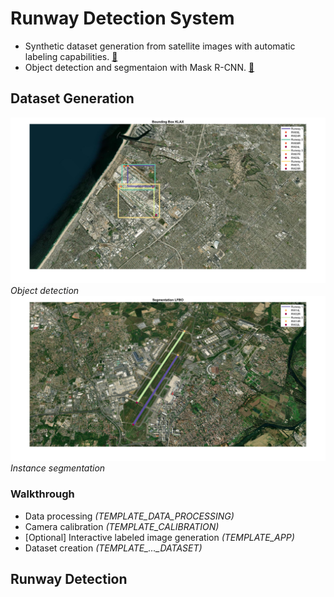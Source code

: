 # Runway Detection System 
 - Synthetic dataset generation from satellite images with automatic labeling capabilities. [&#128279;](#dataset-generation)
 - Object detection and segmentaion with Mask R-CNN. [&#x1F517;](#runway-detection)

## Dataset Generation 
![Object detection](Dataset_Generator/Media/demo_localization.png "Object detection")
*Object detection*
![Instance segmentation](Dataset_Generator/Media/demo_segmentation.png "Instance segmentation")
*Instance segmentation*

### Walkthrough 
* Data processing *(TEMPLATE_DATA_PROCESSING)*
* Camera calibration *(TEMPLATE_CALIBRATION)*
* [Optional] Interactive labeled image generation *(TEMPLATE_APP)*
* Dataset creation *(TEMPLATE_..._DATASET)*

## Runway Detection
